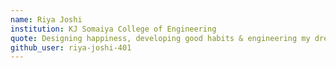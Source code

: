 ```yaml
---
name: Riya Joshi
institution: KJ Somaiya College of Engineering
quote: Designing happiness, developing good habits & engineering my dreams to reality ❤️
github_user: riya-joshi-401
---
```


